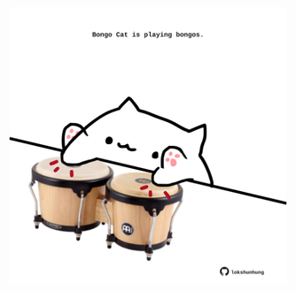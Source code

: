 <!-- built at 15/10/2022, 21:00:44 UTC -->
<p align="center">
  <img width="500" height="500" src="./ReadmeImage.svg">
</p>
